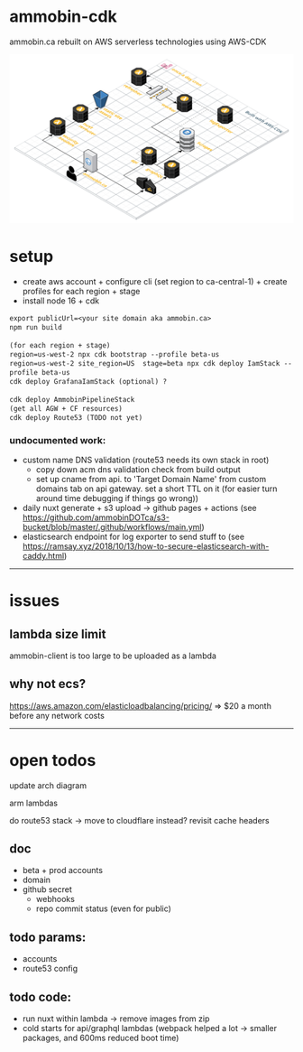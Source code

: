 # ammobin-cdk

ammobin.ca rebuilt on AWS serverless technologies using AWS-CDK

![](https://raw.githubusercontent.com/ammobinDOTca/ammobin-cdk/master/aws%20ammobin.ca%20cdk.png)

# setup

- create aws account + configure cli (set region to ca-central-1) + create profiles for each region + stage
- install node 16 + cdk

```
export publicUrl=<your site domain aka ammobin.ca>
npm run build

(for each region + stage)
region=us-west-2 npx cdk bootstrap --profile beta-us
region=us-west-2 site_region=US  stage=beta npx cdk deploy IamStack --profile beta-us
cdk deploy GrafanaIamStack (optional) ?

cdk deploy AmmobinPipelineStack
(get all AGW + CF resources)
cdk deploy Route53 (TODO not yet)
```

### undocumented work:

- custom name DNS validation (route53 needs its own stack in root)
  - copy down acm dns validation check from build output
  - set up cname from api.<BASE DOMAIN> to 'Target Domain Name' from custom domains tab on api gateway. set a short TTL on it (for easier turn around time debugging if things go wrong))
- daily nuxt generate + s3 upload -> github pages + actions (see https://github.com/ammobinDOTca/s3-bucket/blob/master/.github/workflows/main.yml)
- elasticsearch endpoint for log exporter to send stuff to (see https://ramsay.xyz/2018/10/13/how-to-secure-elasticsearch-with-caddy.html)

---

# issues

## lambda size limit

ammobin-client is too large to be uploaded as a lambda

## why not ecs?

https://aws.amazon.com/elasticloadbalancing/pricing/ => \$20 a month before any network costs

---

# open todos
update arch diagram

arm lambdas

do route53 stack -> move to cloudflare instead?
revisit cache headers

## doc

- beta + prod accounts
- domain
- github secret
  - webhooks
  - repo commit status (even for public)

## todo params:

- accounts
- route53 config

## todo code:

- run nuxt within lambda -> remove images from zip
- cold starts for api/graphql lambdas (webpack helped a lot -> smaller packages, and 600ms reduced boot time)
